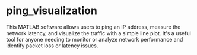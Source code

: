 # ping_visualization
This MATLAB software allows users to ping an IP address, measure the network latency, and visualize the traffic with a simple line plot. It's a useful tool for anyone needing to monitor or analyze network performance and identify packet loss or latency issues.
